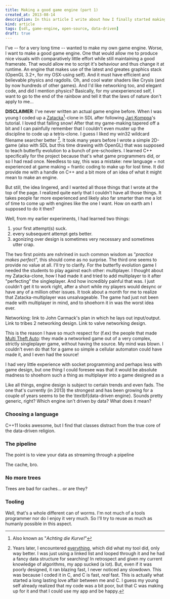 ```yaml
---
title: Making a good game engine (part 1)
created_at: 2013-08-14
description: In this article I write about how I finally started making my own 3D game engine, and about how much it sucks.
kind: article
tags: [sdl, game-engine, open-source, data-driven]
draft: true
---
```


I've -- for a very long time -- wanted to make my own game engine. Worse, I want to make a good game engine. One that
would allow me to produce nice visuals with comparatively little effort while still maintaining a good framerate. That would
allow me to script it's behaviour and thus change it at runtime. An engine that makes use of the latest and greates graphics
stack (OpenGL 3.2+, for my OSX-using self). And it must have efficient and believable physics and ragdolls. Oh, and cool
water shaders like Crysis (and by now hundreds of other games). And I'd like networking too, and elegant code, and did I mention physics?
Basically, for my unexperienced self, I want to go to the end of the rainbow and tell it that the laws of nature don't apply
to me...

<!-- more -->

**DISCLAIMER**: I've never written an actual game engine before. When I was young I coded up a
[Zatacka](http://zatacka.sourceforge.net/index.php?id=screens)[^1]-clone in SDL after
following [Jari Komppa](http://sol.gfxile.net/gp/index.html)'s tutorial. I loved that falling snow! After that my game-making tapered
off a bit and I can painfully remember that I couldn't even muster up the discipline to code up a tetris-clone. I guess I liked my
win32 wildcard filename searcher better [^2]. It took many years before I wrote a simple 2D-game (also with SDL but this time drawing
with OpenGL) that was supposed to teach butterfly evolution to a bunch of pre-schoolers. I learned C++ specifically for the project
because that's what game programmers did, or so I had read once. Needless to say, this was a mistake:
new language + not experienced at game making = frantic coding to make up for lost time. It did provide me with a handle on C++ and a bit more
of an idea of what it might mean to make an engine.

But still, the idea lingered, and I wanted all those things that I wrote at the top of the page. I realized quite early that I couldn't have all those things.
It takes people far more experienced and likely also far smarter than me a lot of time to come up with engines like the one I want. How
on earth am I supposed to do it then?

Well, from my earlier experiments, I had learned two things:

1) your first attempt(s) suck.
2) every subsequent attempt gets better.
3) agonizing over design is sometimes very necessary and sometimes utter crap.

The two first points are nshrined in such common wisdom as "*practice makes perfect*", this should come as no surprise. The third one
seems to provide no value at all. I'll try to clarify. For the butterfly evolution game I needed the students to play against each other:
multiplayer. I thought about my Zatacka-clone, how I had made it and tried to add multiplayer to it after "perfecting" the singleplayer.
And how incredibly painful that was. I just couldn't get it to work right, after a short while my players would desync or have any of
a million other issues. It took about a month for me to realize that Zatacka-multiplayer was unsalvageable. The game had just not been made
with multiplayer in mind, and to shoehorn it in was the worst idea ever.

Networking: link to John Carmack's plan in which he lays out input/output. Link to tribes 2 networking design. Link to valve networking design.

This is the reason I have so much respect for (f.ex) the people that made [Multi Theft Auto](http://www.mtavc.com/): they made a networked
game out of a very complex, strictly singleplayer game, without having the source. My mind was blown. I couldn't even do that for a game
so simple a cellular automaton could have made it, and I even had the source!

I had very little experience with socket programming and perhaps less with game design, but one thing I could foresee was
that it would be absolute madness to shoehorn such a thing as multiplayer into a game designed as a

Like all things, engine design is subject to certain trends and even fads. The one that's currently (in 2013) the strongest and has been
growing for a couple of years seems to be the \textbf{data-driven engine}. Sounds pretty generic, right? Which engine isn't driven
by data? What does it mean?

### Choosing a language

C++11 looks awesome, but I find that classes distract from the true core of the data-driven religion.

### The pipeline

The point is to view your data as streaming through a pipeline

The cache, bro.

### No more trees

Trees are bad for caches... or are they?

### Tooling

Well, that's a whole different can of worms. I'm not much of a tools programmer nor do I enjoy it very much. So I'll try to reuse
as much as humanly possible in this aspect.

[^1]: Also known as "*Achting die Kurve!*"
[^2]: Years later, I encountered [everything](http://www.voidtools.com/), which did what my tool did, only way better. I was just using a linked list and looped through it and he had a fancy data structure for searching! In retrospect and given my current knowledge of algorithms, my app sucked (a lot). But, even if it was poorly designed, it ran blazing fast, I never noticed any slowdown. This was because I coded it in C, and C is fast, *real* fast. This is actually what started a long lasting love affair between me and C. I guess my young self already realized that my code was a bit poor, but that C was making up for it and that I could use my app and be happy.